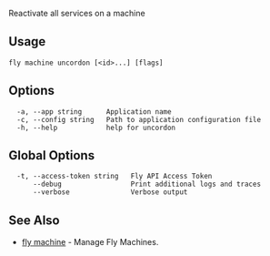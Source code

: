 Reactivate all services on a machine


## Usage
~~~
fly machine uncordon [<id>...] [flags]
~~~

## Options

~~~
  -a, --app string      Application name
  -c, --config string   Path to application configuration file
  -h, --help            help for uncordon
~~~

## Global Options

~~~
  -t, --access-token string   Fly API Access Token
      --debug                 Print additional logs and traces
      --verbose               Verbose output
~~~

## See Also

* [fly machine](/docs/flyctl/machine/)	 - Manage Fly Machines.

